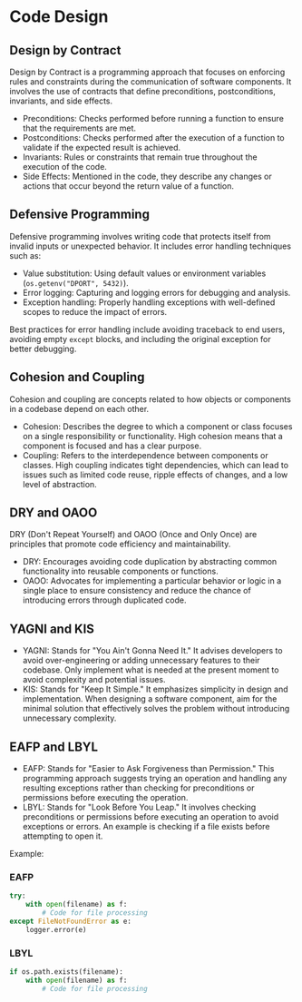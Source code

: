 # Code Design

## Design by Contract

Design by Contract is a programming approach that focuses on enforcing rules and constraints during the communication of software components. It involves the use of contracts that define preconditions, postconditions, invariants, and side effects.

- Preconditions: Checks performed before running a function to ensure that the requirements are met.
- Postconditions: Checks performed after the execution of a function to validate if the expected result is achieved.
- Invariants: Rules or constraints that remain true throughout the execution of the code.
- Side Effects: Mentioned in the code, they describe any changes or actions that occur beyond the return value of a function.

## Defensive Programming

Defensive programming involves writing code that protects itself from invalid inputs or unexpected behavior. It includes error handling techniques such as:

- Value substitution: Using default values or environment variables (`os.getenv("DPORT", 5432)`).
- Error logging: Capturing and logging errors for debugging and analysis.
- Exception handling: Properly handling exceptions with well-defined scopes to reduce the impact of errors.

Best practices for error handling include avoiding traceback to end users, avoiding empty `except` blocks, and including the original exception for better debugging.

## Cohesion and Coupling

Cohesion and coupling are concepts related to how objects or components in a codebase depend on each other.

- Cohesion: Describes the degree to which a component or class focuses on a single responsibility or functionality. High cohesion means that a component is focused and has a clear purpose.
- Coupling: Refers to the interdependence between components or classes. High coupling indicates tight dependencies, which can lead to issues such as limited code reuse, ripple effects of changes, and a low level of abstraction.

## DRY and OAOO

DRY (Don't Repeat Yourself) and OAOO (Once and Only Once) are principles that promote code efficiency and maintainability.

- DRY: Encourages avoiding code duplication by abstracting common functionality into reusable components or functions.
- OAOO: Advocates for implementing a particular behavior or logic in a single place to ensure consistency and reduce the chance of introducing errors through duplicated code.

## YAGNI and KIS

- YAGNI: Stands for "You Ain't Gonna Need It." It advises developers to avoid over-engineering or adding unnecessary features to their codebase. Only implement what is needed at the present moment to avoid complexity and potential issues.
- KIS: Stands for "Keep It Simple." It emphasizes simplicity in design and implementation. When designing a software component, aim for the minimal solution that effectively solves the problem without introducing unnecessary complexity.

## EAFP and LBYL

- EAFP: Stands for "Easier to Ask Forgiveness than Permission." This programming approach suggests trying an operation and handling any resulting exceptions rather than checking for preconditions or permissions before executing the operation.
- LBYL: Stands for "Look Before You Leap." It involves checking preconditions or permissions before executing an operation to avoid exceptions or errors. An example is checking if a file exists before attempting to open it.

Example:

### EAFP
```python
try:
    with open(filename) as f:
        # Code for file processing
except FileNotFoundError as e:
    logger.error(e)
```
### LBYL
```python
if os.path.exists(filename):
    with open(filename) as f:
        # Code for file processing
```

